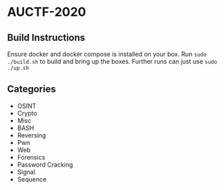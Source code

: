 # AUCTF-2020

## Build Instructions

Ensure docker and docker compose is installed on your box.
Run `sudo ./build.sh` to build and bring up the boxes.
Further runs can just use `sudo ./up.sh`

## Categories

- OSINT
- Crypto
- Misc
- BASH
- Reversing
- Pwn
- Web
- Forensics
- Password Cracking
- Signal
- Sequence
